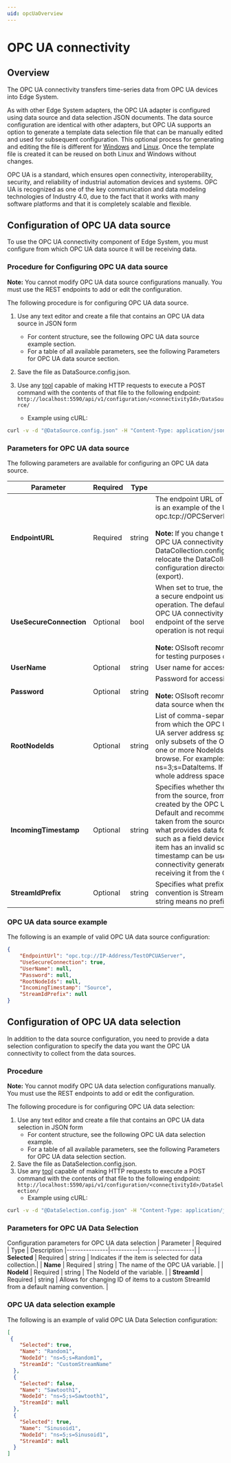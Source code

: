 ```yaml
---
uid: opcUaOverview
---
```


# OPC UA connectivity

## Overview


The OPC UA connectivity transfers time-series data from OPC UA devices into Edge System.

As with other Edge System adapters, the OPC UA adapter is configured using data source and data selection JSON documents. The data source configuration are identical with other adapters, but OPC UA supports an option to generate a template data selection file that can be manually edited and used for subsequent configuration. This optional process for generating and editing the file is different for [Windows](xref:opcUaDataSelectionWindows) and [Linux](xref:opcUaDataSelectionLinux). Once the template file is created it can be reused on both Linux and Windows without changes.

OPC UA is a standard, which ensures open connectivity, interoperability, security, and reliability of industrial automation devices and systems. OPC UA is recognized as one of the key communication and data modeling technologies of Industry 4.0, due to the fact that it works with many software platforms and that it is completely scalable and flexible.

## Configuration of OPC UA data source

To use the OPC UA connectivity component of Edge System, you must configure from which OPC UA data source it will be receiving data.

### Procedure for Configuring OPC UA data source

**Note:** You cannot modify OPC UA data source configurations manually. You must use the REST endpoints to add or edit the configuration.

The following procedure is for configuring OPC UA data source.

1. Use any text editor and create a file that contains an OPC UA data source in JSON form
    - For content structure, see the following OPC UA data source example section.
    - For a table of all available parameters, see the following Parameters for OPC UA data source section.
2. Save the file as DataSource.config.json.
3. Use any [tool](xref:managementTools) capable of making HTTP requests to execute a POST command with the contents of that file to the following endpoint: `http://localhost:5590/api/v1/configuration/<connectivityId>/DataSource/`

    - Example using cURL:

```bash
curl -v -d "@DataSource.config.json" -H "Content-Type: application/json" -X POST "http://localhost:5590/api/v1/configuration/<connectivityId>/DataSource"
```

### Parameters for OPC UA data source

The following parameters are available for configuring an OPC UA data source.

| Parameter | Required | Type |	Description |
|-----------|----------|------|-------------|
| **EndpointURL** | Required | string | The endpoint URL of the OPC UA server. The following is an example of the URL format: opc.tcp://OPCServerHost:Port/OpcUa/SimulationServer<br><br>**Note:** If you change the EndpointURL on a configured OPC UA connectivity that has DataCollection.config.csv file exported, you will need to relocate the DataCollection.config.csv file from the configuration directory to trigger a new browse (export).|
| **UseSecureConnection**|Optional | bool | When set to true, the OPC UA connectivity connects to a secure endpoint using OPC UA certificate exchange operation. The default is true. When set to false, the OPC UA connectivity connects to an unsecured endpoint of the server and certificate exchange operation is not required.<br><br>**Note:** OSIsoft recommends setting this option to false for testing purposes only.|
| **UserName** | Optional | string | User name for accessing the OPC UA server. |
| **Password** | Optional | string | Password for accessing the OPC UA server.<br><br>**Note:** OSIsoft recommends using REST to configure the data source when the password must be specified.|
| **RootNodeIds** | Optional | string |List of comma-separated NodeIds of those objects from which the OPC UA connectivity browses the OPC UA server address space. This option allows selecting only subsets of the OPC UA address by explicitly listing one or more NodeIds which are used to start the initial browse. For example: ns=5;s=85/0:Simulation, ns=3;s=DataItems. If not specified, it means that the whole address space will be browsed.|
| **IncomingTimestamp**	| Optional | string | Specifies whether the incoming timestamp is taken from the source, from the OPC UA server, or should be created by the OPC UA connectivity instance. **Source** - Default and recommended setting. The timestamp is taken from the source timestamp field. The source is what provides data for the item to the OPC UA server, such as a field device. **Server** - In case the OPC UA item has an invalid source timestamp field, the Server timestamp can be used. **Connector** - The OPC UA connectivity generates a timestamp for the item upon receiving it from the OPC UA server.|
| **StreamIdPrefix** | Optional | string | Specifies what prefix is used for Stream IDs. Naming convention is StreamIdPrefix.NodeId. **Note:** An empty string means no prefix will be added to the Stream IDs.|


### OPC UA data source example

The following is an example of valid OPC UA data source configuration:

```json
{
    "EndpointUrl": "opc.tcp://IP-Address/TestOPCUAServer",
    "UseSecureConnection": true,
    "UserName": null,
    "Password": null,
    "RootNodeIds": null,
    "IncomingTimestamp": "Source",
    "StreamIdPrefix": null
}
```

## Configuration of OPC UA data selection

In addition to the data source configuration, you need to provide a data selection configuration to specify the data you want the OPC UA connectivity to collect from the data sources.

### Procedure


**Note:** You cannot modify OPC UA data selection configurations manually. You must use the REST endpoints to add or edit the configuration.

The following procedure is for configuring OPC UA data selection:

1. Use any text editor and create a file that contains an OPC UA data selection in JSON form
    - For content structure, see the following OPC UA data selection example.
    - For a table of all available parameters, see the following Parameters for OPC UA data selection section.
2. Save the file as DataSelection.config.json.
3. Use any [tool](xref:managementTools) capable of making HTTP requests to execute a POST command with the contents of that file to the following endpoint: `http://localhost:5590/api/v1/configuration/<connectivityId>/DataSelection/`
    - Example using cURL:


```bash
curl -v -d "@DataSelection.config.json" -H "Content-Type: application/json" -X POST "http://localhost:5590/api/v1/configuration/<connectivityId>/DataSelection"
```

### Parameters for OPC UA Data Selection

Configuration parameters for OPC UA data selection
| Parameter     | Required | Type | Description
|---------------|----------|------|-------------|
| **Selected**  | Required | string | Indicates if the item is selected for data collection.|
| **Name**      | Required | string | The name of the OPC UA variable. |
| **NodeId**    | Required | string | The NodeId of the variable. |
| **StreamId**  | Required | string | Allows for changing ID of items to a custom StreamId from a default naming convention. |

### OPC UA data selection example

The following is an example of valid OPC UA Data Selection configuration:

```json
[
 {
    "Selected": true,
    "Name": "Random1",
    "NodeId": "ns=5;s=Random1",
    "StreamId": "CustomStreamName"
  },
  {
    "Selected": false,
    "Name": "Sawtooth1",
    "NodeId": "ns=5;s=Sawtooth1",
    "StreamId": null
  },
  {
    "Selected": true,
    "Name": "Sinusoid1",
    "NodeId": "ns=5;s=Sinusoid1",
    "StreamId": null
  }
]
```
